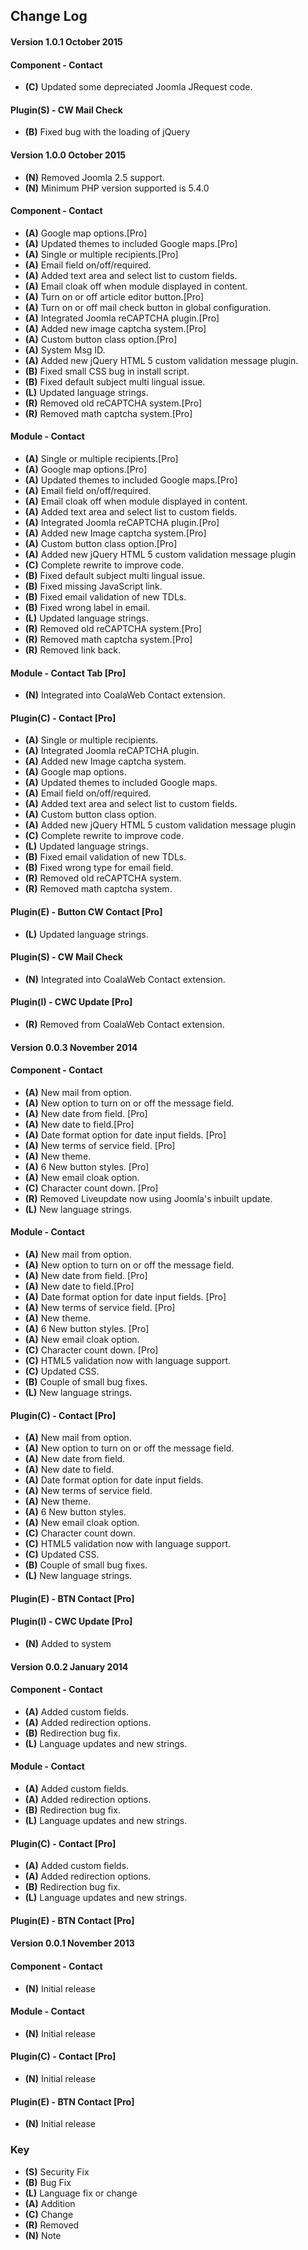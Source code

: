## Change Log

#### Version 1.0.1 October 2015

#### Component - Contact
- **(C)** Updated some depreciated Joomla JRequest code.

#### Plugin(S) - CW Mail Check
- **(B)** Fixed bug with the loading of jQuery

#### Version 1.0.0 October 2015
- **(N)** Removed Joomla 2.5 support.
- **(N)** Minimum PHP version supported is 5.4.0

#### Component - Contact
- **(A)** Google map options.\[Pro\]
- **(A)** Updated themes to included Google maps.\[Pro\]
- **(A)** Single or multiple recipients.\[Pro\]
- **(A)** Email field on/off/required.
- **(A)** Added text area and select list to custom fields.
- **(A)** Email cloak off when module displayed in content.
- **(A)** Turn on or off article editor button.\[Pro\]
- **(A)** Turn on or off mail check button in global configuration.
- **(A)** Integrated Joomla reCAPTCHA plugin.\[Pro\]
- **(A)** Added new image captcha system.\[Pro\]
- **(A)** Custom button class option.\[Pro\]
- **(A)** System Msg ID.
- **(A)** Added new jQuery HTML 5 custom validation message plugin.
- **(B)** Fixed small CSS bug in install script.
- **(B)** Fixed default subject multi lingual issue.
- **(L)** Updated language strings.
- **(R)** Removed old reCAPTCHA system.\[Pro\]
- **(R)** Removed math captcha system.\[Pro\]

#### Module - Contact
- **(A)** Single or multiple recipients.\[Pro\]
- **(A)** Google map options.\[Pro\]
- **(A)** Updated themes to included Google maps.\[Pro\]
- **(A)** Email field on/off/required.
- **(A)** Email cloak off when module displayed in content.
- **(A)** Added text area and select list to custom fields.
- **(A)** Integrated Joomla reCAPTCHA plugin.\[Pro\]
- **(A)** Added new Image captcha system.\[Pro\]
- **(A)** Custom button class option.\[Pro\]
- **(A)** Added new jQuery HTML 5 custom validation message plugin
- **(C)** Complete rewrite to improve code.
- **(B)** Fixed default subject multi lingual issue.
- **(B)** Fixed missing JavaScript link.
- **(B)** Fixed email validation of new TDLs.
- **(B)** Fixed wrong label in email.
- **(L)** Updated language strings.
- **(R)** Removed old reCAPTCHA system.\[Pro\]
- **(R)** Removed math captcha system.\[Pro\]
- **(R)** Removed link back.

#### Module - Contact Tab \[Pro\]
- **(N)** Integrated into CoalaWeb Contact extension.

#### Plugin(C) - Contact \[Pro\]
- **(A)** Single or multiple recipients.
- **(A)** Integrated Joomla reCAPTCHA plugin.
- **(A)** Added new Image captcha system.
- **(A)** Google map options.
- **(A)** Updated themes to included Google maps.
- **(A)** Email field on/off/required.
- **(A)** Added text area and select list to custom fields.
- **(A)** Custom button class option.
- **(A)** Added new jQuery HTML 5 custom validation message plugin
- **(C)** Complete rewrite to improve code.
- **(L)** Updated language strings.
- **(B)** Fixed email validation of new TDLs.
- **(B)** Fixed wrong type for email field.
- **(R)** Removed old reCAPTCHA system.
- **(R)** Removed math captcha system.

#### Plugin(E) - Button CW Contact \[Pro\]
- **(L)** Updated language strings.

#### Plugin(S) - CW Mail Check
- **(N)** Integrated into CoalaWeb Contact extension.

#### Plugin(I) - CWC Update \[Pro\]
- **(R)** Removed from CoalaWeb Contact extension.

#### Version 0.0.3 November 2014

#### Component - Contact
- **(A)** New mail from option.
- **(A)** New option to turn on or off the message field.
- **(A)** New date from field. \[Pro\]
- **(A)** New date to field.\[Pro\]
- **(A)** Date format option for date input fields. \[Pro\]
- **(A)** New terms of service field. \[Pro\]
- **(A)** New theme.
- **(A)** 6 New button styles. \[Pro\]
- **(A)** New email cloak option.
- **(C)** Character count down. \[Pro\]
- **(R)** Removed Liveupdate now using Joomla's inbuilt update.
- **(L)** New language strings.

#### Module - Contact
- **(A)** New mail from option.
- **(A)** New option to turn on or off the message field.
- **(A)** New date from field. \[Pro\]
- **(A)** New date to field.\[Pro\]
- **(A)** Date format option for date input fields. \[Pro\]
- **(A)** New terms of service field. \[Pro\]
- **(A)** New theme.
- **(A)** 6 New button styles. \[Pro\]
- **(A)** New email cloak option.
- **(C)** Character count down. \[Pro\]
- **(C)** HTML5 validation now with language support.
- **(C)** Updated CSS.
- **(B)** Couple of small bug fixes.
- **(L)** New language strings.

#### Plugin(C) - Contact \[Pro\]
- **(A)** New mail from option.
- **(A)** New option to turn on or off the message field.
- **(A)** New date from field.
- **(A)** New date to field.
- **(A)** Date format option for date input fields.
- **(A)** New terms of service field.
- **(A)** New theme.
- **(A)** 6 New button styles.
- **(A)** New email cloak option.
- **(C)** Character count down.
- **(C)** HTML5 validation now with language support.
- **(C)** Updated CSS.
- **(B)** Couple of small bug fixes.
- **(L)** New language strings.

#### Plugin(E) - BTN Contact \[Pro\]

#### Plugin(I) - CWC Update \[Pro\]
- **(N)** Added to system

#### Version 0.0.2 January 2014

#### Component - Contact
- **(A)** Added custom fields.
- **(A)** Added redirection options.
- **(B)** Redirection bug fix.
- **(L)** Language updates and new strings.

#### Module - Contact
- **(A)** Added custom fields.
- **(A)** Added redirection options.
- **(B)** Redirection bug fix.
- **(L)** Language updates and new strings.

#### Plugin(C) - Contact \[Pro\]
- **(A)** Added custom fields.
- **(A)** Added redirection options.
- **(B)** Redirection bug fix.
- **(L)** Language updates and new strings.

#### Plugin(E) - BTN Contact \[Pro\]

#### Version 0.0.1 November 2013

#### Component - Contact
- **(N)** Initial release

#### Module - Contact
- **(N)** Initial release

#### Plugin(C) - Contact \[Pro\]
- **(N)** Initial release

#### Plugin(E) - BTN Contact \[Pro\]
- **(N)** Initial release

### Key
- **(S)** Security Fix
- **(B)** Bug Fix
- **(L)** Language fix or change
- **(A)** Addition
- **(C)** Change
- **(R)** Removed
- **(N)** Note